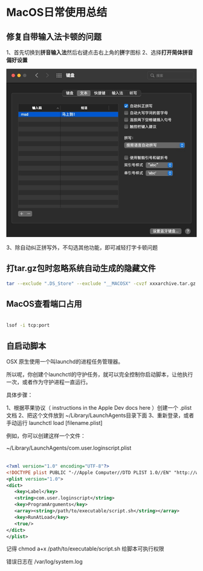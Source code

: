 # MacOS日常使用总结

## 修复自带输入法卡顿的问题

1、首先切换到**拼音输入法**然后右键点击右上角的**拼**字图标
2、选择**打开简体拼音偏好设置**

<div align="center">

![](media/16359354598729/16359355988196.jpg)

</div>

3、除自动纠正拼写外，不勾选其他功能，即可减轻打字卡顿问题

## 打tar.gz包时忽略系统自动生成的隐藏文件

```bash
tar --exclude ".DS_Store" --exclude "__MACOSX" -cvzf xxxarchive.tar.gz xxxarchive

```


## MacOS查看端口占用

```bash

lsof -i tcp:port

```


## 自启动脚本

OSX 原生使用一个叫launchd的进程任务管理器。

所以呢，你创建个launchctl的守护任务，就可以完全控制你启动脚本，让他执行一次，或者作为守护进程一直运行。

具体步骤：

1、根据苹果协议（ instructions in the Apple Dev docs here  ）创建一个 .plist 文档
2、把这个文件放到 ~/Library/LaunchAgents目录下面
3、重新登录，或者手动运行  launchctl load [filename.plist]

例如，你可以创建这样一个文件：

~/Library/LaunchAgents/com.user.loginscript.plist

```xml

<?xml version="1.0" encoding="UTF-8"?>
<!DOCTYPE plist PUBLIC "-//Apple Computer//DTD PLIST 1.0//EN" "http://www.apple.com/DTDs/PropertyList-1.0.dtd">
<plist version="1.0">
<dict>
   <key>Label</key>
   <string>com.user.loginscript</string>
   <key>ProgramArguments</key>
   <array><string>/path/to/executable/script.sh</string></array>
   <key>RunAtLoad</key>
   <true/>
</dict>
</plist>

```

记得 chmod a+x /path/to/executable/script.sh 给脚本可执行权限

错误日志在 /var/log/system.log




